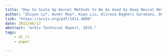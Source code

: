 ```yaml
---
title: "How to Scale Up Kernel Methods to Be As Good As Deep Neural Nets"
author: "Zhiyun Lu*, Avner May*, Kuan Liu, Alireza Bagheri Garakani, Dong Guo, Aurélien Bellet, Linxi Fan, Michael Collins, Brian Kingsbury, Michael Picheny, Fei Sha"
link: "https://arxiv.org/pdf/1411.4000"
date: 2015/06/17
abstract: "arXiv Technical Report, 2015."
tags:
    - ml_rl
    - paper

---
```

